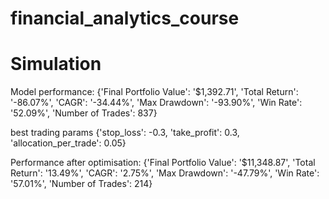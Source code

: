 # financial_analytics_course


# Simulation
Model performance:
    {'Final Portfolio Value': '$1,392.71', 
    'Total Return': '-86.07%', 
    'CAGR': '-34.44%', 
    'Max Drawdown': '-93.90%', 
    'Win Rate': '52.09%', 
    'Number of Trades': 837}


best trading params
{'stop_loss': -0.3, 'take_profit': 0.3, 'allocation_per_trade': 0.05}

Performance after optimisation:
    {'Final Portfolio Value': '$11,348.87',
    'Total Return': '13.49%',
    'CAGR': '2.75%',
    'Max Drawdown': '-47.79%',
    'Win Rate': '57.01%',
    'Number of Trades': 214}